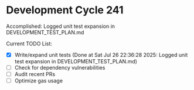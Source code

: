 # Development Cycle 241

Accomplished: Logged unit test expansion in DEVELOPMENT_TEST_PLAN.md

Current TODO List:

- [x] Write/expand unit tests  (Done at Sat Jul 26 22:36:28 2025: Logged unit test expansion in DEVELOPMENT_TEST_PLAN.md)
- [ ] Check for dependency vulnerabilities
- [ ] Audit recent PRs
- [ ] Optimize gas usage